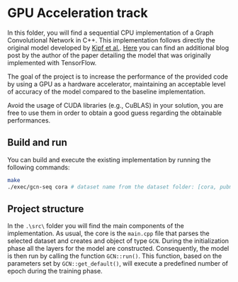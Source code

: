 # GPU Acceleration track

In this folder, you will find a sequential CPU implementation of a Graph Convolutional Network in C++. This implementation follows directly the original model developed by [Kipf et al.](https://arxiv.org/pdf/1609.02907.pdf). [Here](http://tkipf.github.io/graph-convolutional-networks/) you can find an additional blog post by the author of the paper detailing the model that was originally implemented with TensorFlow.

The goal of the project is to increase the performance of the provided code by using a GPU as a hardware accelerator, maintaining an acceptable level of accuracy of the model compared to the baseline implementation.

Avoid the usage of CUDA libraries (e.g., CuBLAS) in your solution, you are free to use them in order to obtain a good guess regarding the obtainable performances.

## Build and run
You can build and execute the existing implementation by running the following commands:

```sh
make
./exec/gcn-seq cora # dataset name from the dataset folder: [cora, pubmed, citeseer]
```

## Project structure
In the `.\src\` folder you will find the main components of the implementation.
As usual, the core is the `main.cpp` file that parses the selected dataset and creates and object of type `GCN`.
During the initialization phase all the layers for the model are constructed. 
Consequently, the model is then run by calling the function `GCN::run()`.
This function, based on the parameters set by `GCN::get_default()`, will execute a predefined number of epoch during the training phase.
